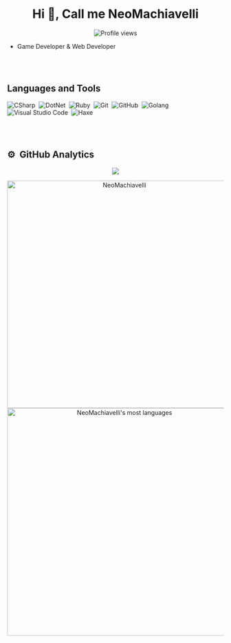 <h1 align="center">Hi 👋, Call me NeoMachiavelli</h1>

<p align="center"> <img src="https://komarev.com/ghpvc/?username=black0439&color=green" alt="Profile views" /> </p>



- Game Developer & Web Developer

<br><br>

## Languages and Tools
![CSharp](https://img.shields.io/badge/-CSharp-05122A?style=flat&logo=csharp&logoColor=800080&color=gray)&nbsp;
![DotNet](https://img.shields.io/badge/-DotNet-05122A?style=flat&logo=dotnet&color=gray)&nbsp;
![Ruby](https://img.shields.io/badge/-Ruby-05122A?style=flat&logo=Ruby&logoColor=#b50707&color=gray)&nbsp;
![Git](https://img.shields.io/badge/-Git-05122A?style=flat&logo=git&color=gray)&nbsp;
![GitHub](https://img.shields.io/badge/-GitHub-05122A?style=flat&logo=github&color=gray)&nbsp;
![Golang](https://img.shields.io/badge/-Go-05122A?style=flat&logo=go&color=gray)&nbsp;
![Visual Studio Code](https://img.shields.io/badge/-Visual%20Studio%20Code-05122A?style=flat&logo=visual-studio-code&logoColor=007ACC&color=gray)&nbsp;
![Haxe](https://img.shields.io/badge/-Haxe-05122A?style=flat&logo=haxe&color=gray)&nbsp;


<br><br>

## ⚙️ &nbsp;GitHub Analytics


<p align="center">
  <img src="https://raw.githubusercontent.com/Sutil/Sutil/2b2fad3bf54522bb30c8c170591fc68ff51b69e6/github-contribution-grid-snake2.svg" />
</p>

<p align="center">
<img width="530em" src="https://github-readme-stats.vercel.app/api?username=NeoMachiavelli&show_icons=true&theme=vision-friendly-dark" alt="NeoMachiavelli "/>       <img width="530em" src="https://github-readme-stats.vercel.app/api/top-langs/?username=NeoMachiavelli&layout=compact&theme=vision-friendly-dark" alt="NeoMachiavelli's most languages"/>
</p>
